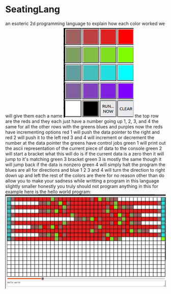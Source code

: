 # SeatingLang
an esoteric 2d programming language 
to explain how each color worked we will give them each a name
![alt text](https://github.com/codycodesinschool2/SeatingLang/blob/main/tutorialImages/touchpad.png?raw=true)
the top row are the reds and they each just have a number going up 1, 2, 3, and 4
the same for all the other rows with the greens blues and purples
now the reds have incrementing options red 1 will push the data pointer to the right and red 2 will push it to the left
red 3 and 4 will increment or decrement the number at the data pointer
the greens have control jobs 
green 1 will print out the ascii representation of the current piece of data to the console
green 2 will start a bracket what this will do is if the current data is a zero then it will jump to it's matching green 3 bracket
green 3 is mostly the same though it will jump back if the data is nonzero
green 4 will simply halt the program
the blues are all for directions and blue 1 2 3 and 4 will turn the direction to right down up and left
the rest of the colors are there for no reason other than do allow you to make your sadness while writting a program in this language slightly smaller
honestly you truly should not program anything in this for example here is the hello world program:
![alt text](https://github.com/codycodesinschool2/SeatingLang/blob/main/tutorialImages/HelloWorld.png?raw=true)
